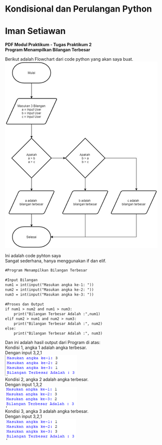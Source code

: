 # Kondisional dan Perulangan Python
# Iman Setiawan

**PDF Modul Praktikum - Tugas Praktikum 2**\
**Program Menampilkan Bilangan Terbesar**

Berikut adalah Flowchart dari code python yang akan saya buat.\
![screenshot output](screenshot/flowchart.jpg)

Ini adalah code pyhton saya\
Sangat sederhana, hanya menggunakan if dan elif.
~~~
#Program Menampilkan Bilangan Terbesar

#Input Bilangan
num1 = int(input("Masukan angka ke-1: "))
num2 = int(input("Masukan angka ke-2: "))
num3 = int(input("Masukan angka ke-3: "))

#Proses dan Output
if num1 > num2 and num1 > num3:
    print("Bilangan Terbesar Adalah :",num1)
elif num2 > num1 and num2 > num3:
    print("Bilangan Terbesar Adalah :", num2)
else:
    print("Bilangan Terbesar Adalah :", num3)
~~~

Dan ini adalah hasil output dari Program di atas:\
Kondisi 1, angka 1 adalah angka terbesar.\
Dengan input 3,2,1\
![screenshot output](screenshot/ss1.png)\
Kondisi 2, angka 2 adalah angka terbesar.\
Dengan input 1,3,2\
![screenshot output](screenshot/ss2.png)\
Kondisi 3, angka 3 adalah angka terbesar.\
Dengan input 3,2,1\
![screenshot output](screenshot/ss3.png)


